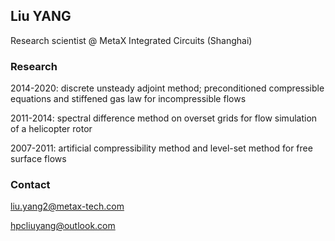 ## Liu YANG 


Research scientist @ MetaX Integrated Circuits (Shanghai)

### Research

2014-2020: discrete unsteady adjoint method; 
           preconditioned compressible equations and stiffened gas law for incompressible flows


2011-2014: spectral difference method on overset grids for flow simulation of a helicopter rotor


2007-2011: artificial compressibility method and level-set method for free surface flows

### Contact
liu.yang2@metax-tech.com


hpcliuyang@outlook.com


